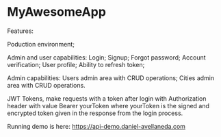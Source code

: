 # MyAwesomeApp

Features: 

Poduction environment; 

Admin and user capabilities: Login; Signup; Forgot password; Account verification; User profile; Ability to refresh token;

Admin capabilities: Users admin area with CRUD operations; Cities admin area with CRUD operations.

JWT Tokens, make requests with a token after login with Authorization header with value Bearer yourToken
where yourToken is the signed and encrypted token given in the response from the login process.


Running demo is here: https://api-demo.daniel-avellaneda.com
